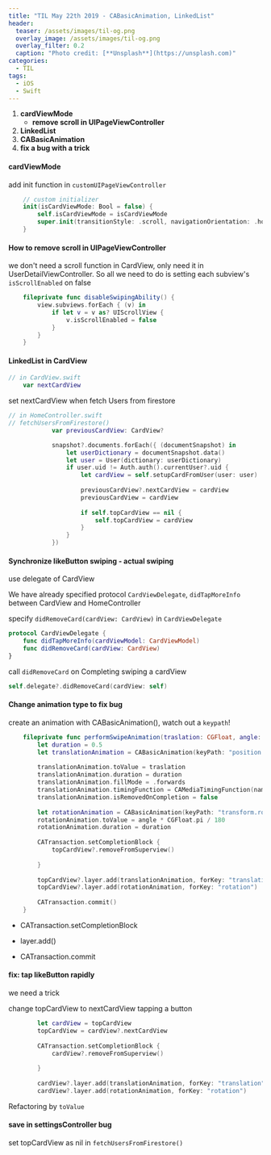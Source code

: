 ```yaml
---
title: "TIL May 22th 2019 - CABasicAnimation, LinkedList"
header:
  teaser: /assets/images/til-og.png
  overlay_image: /assets/images/til-og.png
  overlay_filter: 0.2
  caption: "Photo credit: [**Unsplash**](https://unsplash.com)"
categories:
  - TIL
tags:
  - iOS
  - Swift
---
```




1. **cardViewMode**
   - **remove scroll in UIPageViewController**
2. **LinkedList**
3. **CABasicAnimation**
4. **fix a bug with a trick**



#### cardViewMode

add init function in `customUIPageViewController`

```swift
    // custom initializer
    init(isCardViewMode: Bool = false) {
        self.isCardViewMode = isCardViewMode
        super.init(transitionStyle: .scroll, navigationOrientation: .horizontal)
    }
```



#### How to remove scroll in UIPageViewController

we don't need a scroll function in CardView, only need it in UserDetailViewController.
So all we need to do is setting each subview's `isScrollEnabled` on false

```swift
    fileprivate func disableSwipingAbility() {
        view.subviews.forEach { (v) in
            if let v = v as? UIScrollView {
                v.isScrollEnabled = false
            }
        }
    }
```



#### LinkedList in CardView

```swift
// in CardView.swift
    var nextCardView
```



set nextCardView when fetch Users from firestore

```swift
// in HomeController.swift
// fetchUsersFromFirestore()
            var previousCardView: CardView?

            snapshot?.documents.forEach({ (documentSnapshot) in
                let userDictionary = documentSnapshot.data()
                let user = User(dictionary: userDictionary)
                if user.uid != Auth.auth().currentUser?.uid {
                    let cardView = self.setupCardFromUser(user: user)
                    
                    previousCardView?.nextCardView = cardView
                    previousCardView = cardView
                    
                    if self.topCardView == nil {
                        self.topCardView = cardView
                    }
                }
            })
```



#### Synchronize likeButton swiping - actual swiping

use delegate of CardView

We have already specified protocol `CardViewDelegate`,  `didTapMoreInfo` between CardView and HomeController

specify `didRemoveCard(cardView: CardView)` in `CardViewDelegate`

```swift
protocol CardViewDelegate {
    func didTapMoreInfo(cardViewModel: CardViewModel)
    func didRemoveCard(cardView: CardView)
}
```



call `didRemoveCard` on Completing swiping a cardView

```swift
self.delegate?.didRemoveCard(cardView: self)
```



#### Change animation type to fix bug

create an animation with CABasicAnimation(), watch out a `keypath`!

```swift
    fileprivate func performSwipeAnimation(traslation: CGFloat, angle: CGFloat) {
        let duration = 0.5
        let translationAnimation = CABasicAnimation(keyPath: "position.x")
        
        translationAnimation.toValue = traslation
        translationAnimation.duration = duration
        translationAnimation.fillMode = .forwards
        translationAnimation.timingFunction = CAMediaTimingFunction(name: .easeOut)
        translationAnimation.isRemovedOnCompletion = false
        
        let rotationAnimation = CABasicAnimation(keyPath: "transform.rotation.z")
        rotationAnimation.toValue = angle * CGFloat.pi / 180
        rotationAnimation.duration = duration
        
        CATransaction.setCompletionBlock {
            topCardView?.removeFromSuperview()
            
        }
        
        topCardView?.layer.add(translationAnimation, forKey: "translation")
        topCardView?.layer.add(rotationAnimation, forKey: "rotation")
        
        CATransaction.commit()
    }
```



- CATransaction.setCompletionBlock

- layer.add()

- CATransaction.commit



#### fix: tap likeButton rapidly

we need a trick

change topCardView to nextCardView tapping a button

```swift
        let cardView = topCardView
        topCardView = cardView?.nextCardView
        
        CATransaction.setCompletionBlock {
            cardView?.removeFromSuperview()
            
        }
        
        cardView?.layer.add(translationAnimation, forKey: "translation")
        cardView?.layer.add(rotationAnimation, forKey: "rotation")
```



Refactoring by `toValue`



#### save in settingsController bug

set topCardView as nil in `fetchUsersFromFirestore()`
